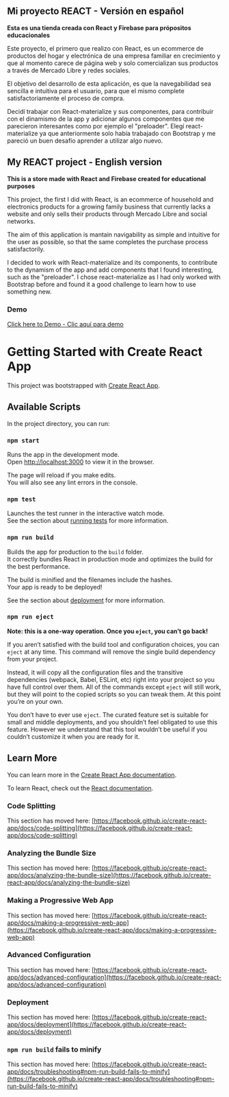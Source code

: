 ## Mi proyecto REACT - Versión en español

**Esta es una tienda creada con React y Firebase para própositos educacionales**

Este proyecto, el primero que realizo con React, es un ecommerce de productos del hogar y electrónica de una empresa familiar en crecimiento y que al momento carece de página web y solo comercializan sus productos a través de Mercado Libre y redes sociales. 

El objetivo del desarrollo de esta aplicación, es que la navegabilidad sea sencilla e intuitiva para el usuario, para que el mismo complete satisfactoriamente el proceso de compra.

Decidí trabajar con React-materialize y sus componentes, para contribuir con el dinamismo de la app y adicionar algunos componentes que me parecieron interesantes como por ejemplo el "preloader". Elegí react-materialize ya que anteriormente solo había trabajado con Bootstrap y me pareció un buen desafío aprender a utilizar algo nuevo.

## My REACT project - English version

**This is a store made with React and Firebase created for educational purposes**

This project, the first I did with React, is an ecommerce of household and electronics products for a growing family business that currently lacks a website and only sells their products through Mercado Libre and social networks.

The aim of this application is mantain navigability as simple and intuitive for the user as possible, so that the same completes the purchase process satisfactorily.

I decided to work with React-materialize and its components, to contribute to the dynamism of the app and add components that I found interesting, such as the "preloader". I chose react-materialize as I had only worked with Bootstrap before and found it a good challenge to learn how to use something new.

### Demo
[Click here to Demo - Clic aquí para demo](/public/bussimport.gif)

# Getting Started with Create React App

This project was bootstrapped with [Create React App](https://github.com/facebook/create-react-app).

## Available Scripts

In the project directory, you can run:

### `npm start`

Runs the app in the development mode.\
Open [http://localhost:3000](http://localhost:3000) to view it in the browser.

The page will reload if you make edits.\
You will also see any lint errors in the console.

### `npm test`

Launches the test runner in the interactive watch mode.\
See the section about [running tests](https://facebook.github.io/create-react-app/docs/running-tests) for more information.

### `npm run build`

Builds the app for production to the `build` folder.\
It correctly bundles React in production mode and optimizes the build for the best performance.

The build is minified and the filenames include the hashes.\
Your app is ready to be deployed!

See the section about [deployment](https://facebook.github.io/create-react-app/docs/deployment) for more information.

### `npm run eject`

**Note: this is a one-way operation. Once you `eject`, you can’t go back!**

If you aren’t satisfied with the build tool and configuration choices, you can `eject` at any time. This command will remove the single build dependency from your project.

Instead, it will copy all the configuration files and the transitive dependencies (webpack, Babel, ESLint, etc) right into your project so you have full control over them. All of the commands except `eject` will still work, but they will point to the copied scripts so you can tweak them. At this point you’re on your own.

You don’t have to ever use `eject`. The curated feature set is suitable for small and middle deployments, and you shouldn’t feel obligated to use this feature. However we understand that this tool wouldn’t be useful if you couldn’t customize it when you are ready for it.

## Learn More

You can learn more in the [Create React App documentation](https://facebook.github.io/create-react-app/docs/getting-started).

To learn React, check out the [React documentation](https://reactjs.org/).

### Code Splitting

This section has moved here: [https://facebook.github.io/create-react-app/docs/code-splitting](https://facebook.github.io/create-react-app/docs/code-splitting)

### Analyzing the Bundle Size

This section has moved here: [https://facebook.github.io/create-react-app/docs/analyzing-the-bundle-size](https://facebook.github.io/create-react-app/docs/analyzing-the-bundle-size)

### Making a Progressive Web App

This section has moved here: [https://facebook.github.io/create-react-app/docs/making-a-progressive-web-app](https://facebook.github.io/create-react-app/docs/making-a-progressive-web-app)

### Advanced Configuration

This section has moved here: [https://facebook.github.io/create-react-app/docs/advanced-configuration](https://facebook.github.io/create-react-app/docs/advanced-configuration)

### Deployment

This section has moved here: [https://facebook.github.io/create-react-app/docs/deployment](https://facebook.github.io/create-react-app/docs/deployment)

### `npm run build` fails to minify

This section has moved here: [https://facebook.github.io/create-react-app/docs/troubleshooting#npm-run-build-fails-to-minify](https://facebook.github.io/create-react-app/docs/troubleshooting#npm-run-build-fails-to-minify)

